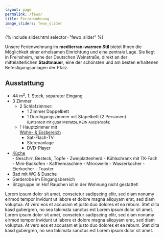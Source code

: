 ```yaml
---
layout: page
permalink: /fewo/
title: Ferienwohnung
image_sliders: fewo_slider
---
```


<div class="align-right" style="width: 66%">
{% include slider.html selector="fewo_slider" %}
</div>

Unsere Ferienwohnung im **mediterran-warmen Stil** bietet Ihnen die Möglichkeit einer erholsamen Einrichtung und eine zentrale Lage. Sie liegt in Freinsheim, nahe der Deutschen Weinstraße, direkt an der mittelalterlichen **Stadtmauer**, eine der schönsten und am besten erhaltenen Befestigungsanlagen der Pfalz.


## Ausstattung
- 44 m<sup>2</sup>, 1. Stock, separater Eingang
- 3 Zimmer
  - 2 Schlafzimmer: <br/>
    - 1 Zimmer Doppelbett
    - 1 Durchgangszimmer mit Stapelbett (2 Personen) <br/> <small>(Lattenrost mit guter Matratze, KEIN Ausziehsofa)</small>
  - 1 Hauptzimmer mit <br/>
    <u>Wohn- & Essbereich</u>
    - Sat-Flach-TV
    - Stereoanlage
    - DVD-Player <br/>
  <li style="list-style-image: none"><u>Küche</u></li>
    - Geschirr, Besteck, Töpfe
    - Zweiplattenherd
    - Kühlschrank mit TK-Fach
    - Mini-Backofen
    - Kaffeemaschine
    - Mikrowelle
    - Wasserkocher
    - Eierkocher
    - Toaster
- Bad mit WC & Dusche
- Garderobe im Eingangsbereich
- Sitzgruppe im Hof
  Rauchen ist in der Wohnung nicht gestattet!

Lorem ipsum dolor sit amet, consetetur sadipscing elitr, sed diam nonumy eirmod tempor invidunt ut labore et dolore magna aliquyam erat, sed diam voluptua. At vero eos et accusam et justo duo dolores et ea rebum. Stet clita kasd gubergren, no sea takimata sanctus est Lorem ipsum dolor sit amet. Lorem ipsum dolor sit amet, consetetur sadipscing elitr, sed diam nonumy eirmod tempor invidunt ut labore et dolore magna aliquyam erat, sed diam voluptua. At vero eos et accusam et justo duo dolores et ea rebum. Stet clita kasd gubergren, no sea takimata sanctus est Lorem ipsum dolor sit amet.
